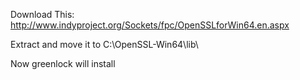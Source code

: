 Download This:
http://www.indyproject.org/Sockets/fpc/OpenSSLforWin64.en.aspx

Extract and move it to
C:\OpenSSL-Win64\lib\

Now greenlock will install

